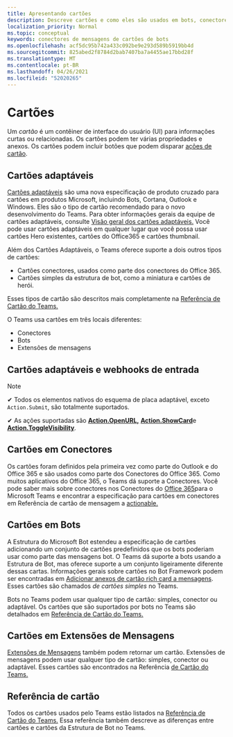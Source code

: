 ```yaml
---
title: Apresentando cartões
description: Descreve cartões e como eles são usados em bots, conectores e extensões de mensagens
localization_priority: Normal
ms.topic: conceptual
keywords: conectores de mensagens de cartões de bots
ms.openlocfilehash: acf5dc95b742a433c092be9e293d589b5919bb4d
ms.sourcegitcommit: 825abed2f8784d2bab7407ba7a4455ae17bbd28f
ms.translationtype: MT
ms.contentlocale: pt-BR
ms.lasthandoff: 04/26/2021
ms.locfileid: "52020265"
---
```

# <a name="cards"></a>Cartões

Um *cartão* é um contêiner de interface do usuário (UI) para informações curtas ou relacionadas. Os cartões podem ter várias propriedades e anexos. Os cartões podem incluir botões que podem disparar [ações de cartão](~/task-modules-and-cards/cards/cards-actions.md).

## <a name="adaptive-cards"></a>Cartões adaptáveis

[Cartões adaptáveis](~/task-modules-and-cards/cards/cards-reference.md#adaptive-card) são uma nova especificação de produto cruzado para cartões em produtos Microsoft, incluindo Bots, Cortana, Outlook e Windows. Eles são o tipo de cartão recomendado para o novo desenvolvimento do Teams. Para obter informações gerais da equipe de cartões adaptáveis, consulte [Visão geral dos cartões adaptáveis.](/adaptive-cards) Você pode usar cartões adaptáveis em qualquer lugar que você possa usar cartões Hero existentes, cartões do Office365 e cartões thumbnail.

Além dos Cartões Adaptáveis, o Teams oferece suporte a dois outros tipos de cartões:

* Cartões conectores, usados como parte dos conectores do Office 365.
* Cartões simples da estrutura de bot, como a miniatura e cartões de herói.

Esses tipos de cartão são descritos mais completamente na [Referência de Cartão do Teams.](~/task-modules-and-cards/cards/cards-reference.md)

O Teams usa cartões em três locais diferentes:

* Conectores
* Bots
* Extensões de mensagens

## <a name="adaptive-cards-and-incoming-webhooks"></a>Cartões adaptáveis e webhooks de entrada

> [!NOTE]
>
> ✔ Todos os elementos nativos do esquema de placa adaptável, exceto `Action.Submit`, são totalmente suportados.
>
> ✔ As ações suportadas são [**Action.OpenURL,**](https://adaptivecards.io/explorer/Action.OpenUrl.html) [**Action.ShowCard**](https://adaptivecards.io/explorer/Action.ShowCard.html)e [**Action.ToggleVisibility**](https://adaptivecards.io/explorer/Action.ToggleVisibility.html).

## <a name="cards-in-connectors"></a>Cartões em Conectores

Os cartões foram definidos pela primeira vez como parte do Outlook e do Office 365 e são usados como parte dos Conectores do Office 365. Como muitos aplicativos do Office 365, o Teams dá suporte a Conectores. Você pode saber mais sobre conectores nos Conectores do [Office 365](~/webhooks-and-connectors/what-are-webhooks-and-connectors.md)para o Microsoft Teams e encontrar a especificação para cartões em conectores em Referência de cartão de mensagem a [actionable.](/outlook/actionable-messages/card-reference)

## <a name="cards-in-bots"></a>Cartões em Bots

A Estrutura do Microsoft Bot estendeu a especificação de cartões adicionando um conjunto de cartões predefinidos que os bots poderiam usar como parte das mensagens bot. O Teams dá suporte a bots usando a Estrutura de Bot, mas oferece suporte a um conjunto ligeiramente diferente dessas cartas. Informações gerais sobre cartões no Bot Framework podem ser encontradas em [Adicionar anexos de cartão rich card a mensagens](/bot-framework/nodejs/bot-builder-nodejs-send-rich-cards). Esses cartões são chamados *de cartões simples* no Teams.

Bots no Teams podem usar qualquer tipo de cartão: simples, conector ou adaptável. Os cartões que são suportados por bots no Teams são detalhados em [Referência de Cartão do Teams.](~/task-modules-and-cards/cards/cards-reference.md)  

## <a name="cards-in-messaging-extensions"></a>Cartões em Extensões de Mensagens

[Extensões de Mensagens](~/messaging-extensions/what-are-messaging-extensions.md) também podem retornar um cartão. Extensões de mensagens podem usar qualquer tipo de cartão: simples, conector ou adaptável. Esses cartões são encontrados na Referência [de Cartão do Teams.](~/task-modules-and-cards/cards/cards-reference.md)

## <a name="card-reference"></a>Referência de cartão

Todos os cartões usados pelo Teams estão listados na [Referência de Cartão do Teams.](~/task-modules-and-cards/cards/cards-reference.md) Essa referência também descreve as diferenças entre cartões e cartões da Estrutura de Bot no Teams.

